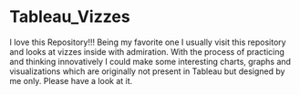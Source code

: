 # Tableau_Vizzes
I love this Repository!!! Being my favorite one I usually visit this repository and looks at vizzes inside with admiration.  With the process of practicing and thinking innovatively I could make some interesting charts, graphs and visualizations which are originally not present in Tableau but designed by me only. Please have a look at it.
